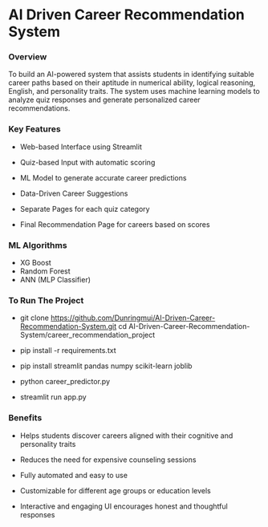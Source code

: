 # AI Driven Career Recommendation System

### Overview
To build an AI-powered system that assists students in identifying suitable career paths based on their aptitude in numerical ability, logical reasoning, English, and personality traits. The system uses machine learning models to analyze quiz responses and generate personalized career recommendations.

### Key Features
- Web-based Interface using Streamlit

- Quiz-based Input with automatic scoring

- ML Model to generate accurate career predictions

- Data-Driven Career Suggestions

- Separate Pages for each quiz category

- Final Recommendation Page for careers based on scores

### ML Algorithms
- XG Boost
- Random Forest
- ANN (MLP Classifier)

### To Run The Project
- git clone https://github.com/Dunringmui/AI-Driven-Career-Recommendation-System.git
cd AI-Driven-Career-Recommendation-System/career_recommendation_project

- pip install -r requirements.txt

- pip install streamlit pandas numpy scikit-learn joblib

- python career_predictor.py

- streamlit run app.py


### Benefits
- Helps students discover careers aligned with their cognitive and personality traits

- Reduces the need for expensive counseling sessions

- Fully automated and easy to use

- Customizable for different age groups or education levels

- Interactive and engaging UI encourages honest and thoughtful responses

